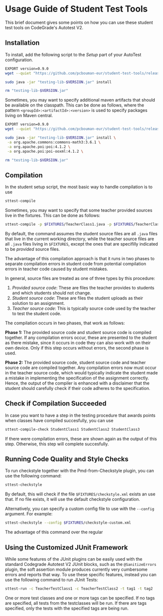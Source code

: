 # Usage Guide of Student Test Tools

This brief document gives some points on how you can use these student test tools on CodeGrade's Autotest V2.

## Installation

To install, add the following script to the *Setup* part of your AutoTest configuration.

```bash
EXPORT version=0.9.0
wget --quiet "https://github.com/pcbouman-eur/student-test-tools/releases/download/v$VERSION/testing-lib-$VERSION.jar"

sudo java -jar "testing-lib-$VERSION.jar" install

rm "testing-lib-$VERSION.jar"

```

Sometimes, you may want to specify additional maven artifacts that should be available on the classpath.
This can be done as follows, where the pattern `<groupId>:<artifactId>:<version>` is used to specify packages living on Maven central.
```bash
EXPORT version=0.9.0
wget --quiet "https://github.com/pcbouman-eur/student-test-tools/releases/download/v$VERSION/testing-lib-$VERSION.jar"

sudo java -jar "testing-lib-$VERSION.jar" install \
 -a org.apache.commons:commons-math3:3.6.1 \
 -a org.apache.poi:poi:4.1.2 \
 -a org.apache.poi:poi-ooxml:4.1.2 \

rm "testing-lib-$VERSION.jar"
```

## Compilation
In the student setup script, the most basic way to handle compilation is to use

```bash
sttest-compile
```

Sometimes, you may want to specify that some teacher provided sources live in the fixtures. This can be done as follows:

```bash
sttest-compile -p $FIXTURES/TeacherClass1.java -p $FIXTURES/TeacherClass2.java -p $FIXTURES/TeacherClass3.java
```

By default, the command assumes the student source files are all `.java` files that live in the current working directory,
while the teacher source files are all `.java` files living in `$FIXTURES`, except the ones that are specifilly indicated
to be *provided* source files.

The advantage of this compilation approach is that it runs in two phases to separate compilation errors in student code
from potential compilation errors in teacher code caused by student mistakes.

In general, source files are treated as one of three types by this procedure:

1. *Provided source code*: These are files the teacher provides to students and which students should not change.
2. *Student source code*: These are files the student uploads as their solution to an assignment.
3. *Teacher source code*: This is typically source code used by the teacher to test the student code.

The compilation occurs in two phases, that work as follows:

**Phase 1:** The provided source code and student source code is compiled together. If any compilation errors occur,
these are presented to the student as there mistake, since it occurs in code they can also work with on
their own device. Only if this step occurs without errors, the second phase is used.

**Phase 2:** The provided source code, student source code and teacher source code are compiled together. Any compilation
errors now must occur in the teacher source code, which would typically indicate the student made a mistake
in implementing the specification of the assignment correctly. Hence, the output of the compiler is enhanced
with a disclaimer that the student should carefully check if their code adheres to the specification.

## Check if Compilation Succeeded

In case you want to have a step in the testing procedure that awards points when classes have compiled succesfully,
you can use

```bash
sttest-compile-check StudentClass1 StudentClass2 StudentClass3
```

If there were compilation errors, these are shown again as the output of this step. Otherwise, this step will complete succesfully.

## Running Code Quality and Style Checks

To run checkstyle together with the Pmd-from-Checkstyle plugin, you can use the following command:

```bash
sttest-checkstyle
```

By default, this will check if the file `$FIXTURES/checkstyle.xml` exists an use that. If no file exists, it will use the default checkstyle configuration.

Alternatively, you can specify a custom config file to use with the `--config` argument. For example:

```bash
sttest-checkstyle --config $FIXTURES/checkstyle-custom.xml
```

The advantage of this command over the regular 

## Using the Customized JUnit Framework

While some features of the JUnit plugins can be easily used with the standard Codegrade Autotest V2 JUnit blocks, such as the `@SanitizeErrors` plugin,
the soft assertion module produces currently very cumbersome errors and reports that way. To use these specific features, instead you can use the following
command to run JUnit Tests:

```bash
sttest-run -c TeacherTestClass1 -c TeacherTestClass2 -t tag1 -t tag2
```

One or more test classes and one or more tags can be specified. If no tags are specified, all tests from the testclasses will be run. If there are tags specified,
only the tests with the specified tags are being run.

